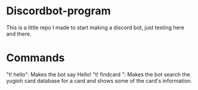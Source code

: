 # Discordbot-program
This is a little repo I made to start making a discord bot, just testing here and there.
 # Commands
 "t! hello": Makes the bot say Hello!
 "t! findcard <cardname>": Makes the bot search the yugioh card database for a card and shows some of the card's information.
